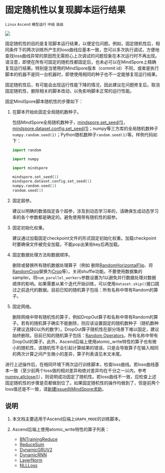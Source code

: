 # 固定随机性以复现脚本运行结果

`Linux` `Ascend` `模型运行` `中级` `高级`

<a href="https://gitee.com/mindspore/docs/blob/master/docs/mindspore/programming_guide/source_zh_cn/fixing_randomness.md" target="_blank"><img src="https://gitee.com/mindspore/docs/raw/master/resource/_static/logo_source.png"></a>

固定随机性的目的是复现脚本运行结果，以便定位问题。例如，固定随机性后，相同条件下的两次训练所产生的loss曲线应基本一致，您可以多次执行调试，方便地查找loss曲线异常的原因而无需担心上次调试的问题现象在本次运行时不再出现。请注意，即使在所有可固定的随机性都固定后，也未必可以在MindSpore上精确复现运行结果。特别是当使用的MindSpore版本（commit id）不同，或者是执行脚本的机器不是同一台机器时，即使使用相同的种子也不一定能够复现运行结果。

固定随机性后，有可能会出现运行性能下降的情况，因此建议在问题修复后，取消固定随机性，删除相关的脚本改动，以免影响脚本正常的运行性能。

固定MindSpore脚本随机性的步骤如下：

1. 在脚本开始处固定全局随机数种子。

   包括MindSpore全局随机数种子，[mindspore.set_seed(1)](https://www.mindspore.cn/docs/api/zh-CN/master/api_python/mindspore/mindspore.set_seed.html#mindspore.set_seed)，[mindspore.dataset.config.set_seed(1)](https://www.mindspore.cn/docs/api/zh-CN/master/api_python/mindspore.dataset.config.html#mindspore.dataset.config.set_seed)；numpy等三方库的全局随机数种子`numpy.random.seed(1)`；Python随机数种子`random.seed(1)`等。样例代码如下：

    ```python
    import random

    import numpy

    import mindspore

    mindspore.set_seed(1)
    mindspore.dataset.config.set_seed(1)
    numpy.random.seed(1)
    random.seed(1)
    ```

2. 固定超参。

   建议以明确的数值指定各个超参，涉及到动态学习率的，请确保生成动态学习率的各个参数都是确定的。避免使用带有随机性的超参。

3. 固定初始化权重。

   建议通过加载固定checkpoint文件的形式固定初始化权重。加载checkpoint时要确保文件被完全加载，不能pop出某些key后再加载。

4. 固定数据处理方法和数据顺序。

   删除或替换所有随机数据处理算子（例如 删除[RandomHorizontalFlip](https://mindspore.cn/docs/api/zh-CN/master/api_python/dataset_vision/mindspore.dataset.vision.c_transforms.RandomHorizontalFlip.html#mindspore.dataset.vision.c_transforms.RandomHorizontalFlip)、将[RandomCrop](https://mindspore.cn/docs/api/zh-CN/master/api_python/dataset_vision/mindspore.dataset.vision.c_transforms.RandomCrop.html#mindspore.dataset.vision.c_transforms.RandomCrop)替换为[Crop](https://mindspore.cn/docs/api/zh-CN/master/api_python/dataset_vision/mindspore.dataset.vision.c_transforms.Crop.html#mindspore.dataset.vision.c_transforms.Crop)等）。关闭shuffle功能。不要使用数据集的sampler。将`num_parallel_workers`参数设置为1以避免并行数据处理对数据顺序的影响。如果需要从某个迭代开始训练，可以使用`dataset.skip()`接口跳过之前迭代的数据。目前已知的随机算子包括：所有名称中带有Random的算子。

5. 固定网络。

   删除网络中带有随机性的算子，例如DropOut算子和名称中带有Random的算子。若有的随机算子确实不能删除，则应该设置固定的随机数种子（随机数种子建议选择0以外的数字）。DropOut算子随机性在部分场景下难以固定，建议始终删除。目前已知的随机算子包括：[Random Operators](https://www.mindspore.cn/docs/api/zh-CN/master/api_python/mindspore.ops.html#random-operators)，所有名称中带有DropOut的算子。此外，Ascend后端上使用atomic_write特性的算子也有微小的随机性，该随机性不会引起计算结果的错误，只是会导致算子在输入相同的两次计算之间产生微小的差异，算子列表请见本文末尾。

进行上述操作后，在相同环境下两次运行训练脚本，检查loss曲线。若loss曲线基本一致（至少前两个loss值的相对差异和绝对差异均在千分之一以内，参考[numpy.allclose()](https://numpy.org/doc/stable/reference/generated/numpy.allclose.html)），则说明成功固定了随机性。若loss曲线不一致，应检查上述固定随机性的步骤是否都做到位了。如果固定随机性的操作均做到了，但是前两个loss值还是不一致，请[新建issue向MindSpore求助](https://gitee.com/mindspore/mindspore/issues/new)。

## 说明

1. 本文档主要适用于Ascend后端上`GRAPH_MODE`的训练脚本。
2. Ascend后端上使用atomic_write特性的算子列表：

    - [BNTrainingReduce](https://www.mindspore.cn/docs/api/zh-CN/master/api_python/ops/mindspore.ops.BNTrainingReduce.html#mindspore.ops.BNTrainingReduce)
    - [ReduceSum](https://www.mindspore.cn/docs/api/zh-CN/master/api_python/ops/mindspore.ops.ReduceSum.html#mindspore.ops.ReduceSum)
    - [DynamicGRUV2](https://www.mindspore.cn/docs/api/zh-CN/master/api_python/ops/mindspore.ops.DynamicGRUV2.html#mindspore.ops.DynamicGRUV2)
    - [DynamicRNN](https://www.mindspore.cn/docs/api/zh-CN/master/api_python/ops/mindspore.ops.DynamicRNN.html#mindspore.ops.DynamicRNN)
    - [LayerNorm](https://www.mindspore.cn/docs/api/zh-CN/master/api_python/ops/mindspore.ops.LayerNorm.html#mindspore.ops.LayerNorm)
    - [NLLLoss](https://www.mindspore.cn/docs/api/zh-CN/master/api_python/ops/mindspore.ops.NLLLoss.html#mindspore.ops.NLLLoss)
